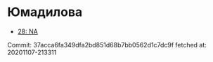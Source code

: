 # Юмадилова
- [28: NA](28.md)

Commit: 37acca6fa349dfa2bd851d68b7bb0562d1c7dc9f
 fetched at: 20201107-213311
